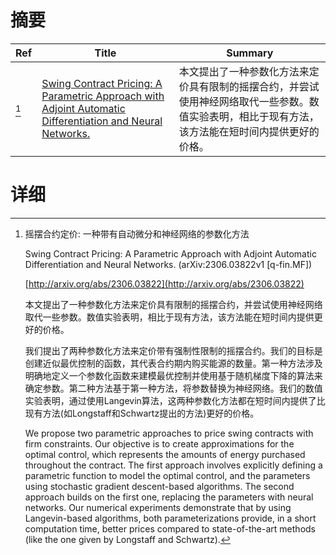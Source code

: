 # 摘要

| Ref | Title | Summary |
| --- | --- | --- |
| [^1] | [Swing Contract Pricing: A Parametric Approach with Adjoint Automatic Differentiation and Neural Networks.](http://arxiv.org/abs/2306.03822) | 本文提出了一种参数化方法来定价具有限制的摇摆合约，并尝试使用神经网络取代一些参数。数值实验表明，相比于现有方法，该方法能在短时间内提供更好的价格。 |

# 详细

[^1]: 摇摆合约定价: 一种带有自动微分和神经网络的参数化方法

    Swing Contract Pricing: A Parametric Approach with Adjoint Automatic Differentiation and Neural Networks. (arXiv:2306.03822v1 [q-fin.MF])

    [http://arxiv.org/abs/2306.03822](http://arxiv.org/abs/2306.03822)

    本文提出了一种参数化方法来定价具有限制的摇摆合约，并尝试使用神经网络取代一些参数。数值实验表明，相比于现有方法，该方法能在短时间内提供更好的价格。

    

    我们提出了两种参数化方法来定价带有强制性限制的摇摆合约。我们的目标是创建近似最优控制的函数，其代表合约期内购买能源的数量。第一种方法涉及明确地定义一个参数化函数来建模最优控制并使用基于随机梯度下降的算法来确定参数。第二种方法基于第一种方法，将参数替换为神经网络。我们的数值实验表明，通过使用Langevin算法，这两种参数化方法都在短时间内提供了比现有方法(如Longstaff和Schwartz提出的方法)更好的价格。

    We propose two parametric approaches to price swing contracts with firm constraints. Our objective is to create approximations for the optimal control, which represents the amounts of energy purchased throughout the contract. The first approach involves explicitly defining a parametric function to model the optimal control, and the parameters using stochastic gradient descent-based algorithms. The second approach builds on the first one, replacing the parameters with neural networks. Our numerical experiments demonstrate that by using Langevin-based algorithms, both parameterizations provide, in a short computation time, better prices compared to state-of-the-art methods (like the one given by Longstaff and Schwartz).
    


